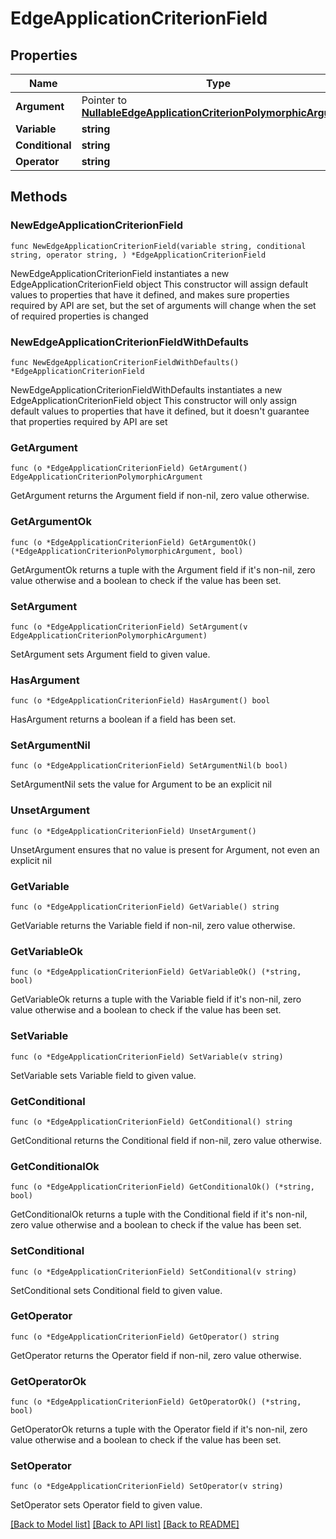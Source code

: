 # EdgeApplicationCriterionField

## Properties

Name | Type | Description | Notes
------------ | ------------- | ------------- | -------------
**Argument** | Pointer to [**NullableEdgeApplicationCriterionPolymorphicArgument**](EdgeApplicationCriterionPolymorphicArgument.md) |  | [optional] 
**Variable** | **string** |  | 
**Conditional** | **string** |  | 
**Operator** | **string** |  | 

## Methods

### NewEdgeApplicationCriterionField

`func NewEdgeApplicationCriterionField(variable string, conditional string, operator string, ) *EdgeApplicationCriterionField`

NewEdgeApplicationCriterionField instantiates a new EdgeApplicationCriterionField object
This constructor will assign default values to properties that have it defined,
and makes sure properties required by API are set, but the set of arguments
will change when the set of required properties is changed

### NewEdgeApplicationCriterionFieldWithDefaults

`func NewEdgeApplicationCriterionFieldWithDefaults() *EdgeApplicationCriterionField`

NewEdgeApplicationCriterionFieldWithDefaults instantiates a new EdgeApplicationCriterionField object
This constructor will only assign default values to properties that have it defined,
but it doesn't guarantee that properties required by API are set

### GetArgument

`func (o *EdgeApplicationCriterionField) GetArgument() EdgeApplicationCriterionPolymorphicArgument`

GetArgument returns the Argument field if non-nil, zero value otherwise.

### GetArgumentOk

`func (o *EdgeApplicationCriterionField) GetArgumentOk() (*EdgeApplicationCriterionPolymorphicArgument, bool)`

GetArgumentOk returns a tuple with the Argument field if it's non-nil, zero value otherwise
and a boolean to check if the value has been set.

### SetArgument

`func (o *EdgeApplicationCriterionField) SetArgument(v EdgeApplicationCriterionPolymorphicArgument)`

SetArgument sets Argument field to given value.

### HasArgument

`func (o *EdgeApplicationCriterionField) HasArgument() bool`

HasArgument returns a boolean if a field has been set.

### SetArgumentNil

`func (o *EdgeApplicationCriterionField) SetArgumentNil(b bool)`

 SetArgumentNil sets the value for Argument to be an explicit nil

### UnsetArgument
`func (o *EdgeApplicationCriterionField) UnsetArgument()`

UnsetArgument ensures that no value is present for Argument, not even an explicit nil
### GetVariable

`func (o *EdgeApplicationCriterionField) GetVariable() string`

GetVariable returns the Variable field if non-nil, zero value otherwise.

### GetVariableOk

`func (o *EdgeApplicationCriterionField) GetVariableOk() (*string, bool)`

GetVariableOk returns a tuple with the Variable field if it's non-nil, zero value otherwise
and a boolean to check if the value has been set.

### SetVariable

`func (o *EdgeApplicationCriterionField) SetVariable(v string)`

SetVariable sets Variable field to given value.


### GetConditional

`func (o *EdgeApplicationCriterionField) GetConditional() string`

GetConditional returns the Conditional field if non-nil, zero value otherwise.

### GetConditionalOk

`func (o *EdgeApplicationCriterionField) GetConditionalOk() (*string, bool)`

GetConditionalOk returns a tuple with the Conditional field if it's non-nil, zero value otherwise
and a boolean to check if the value has been set.

### SetConditional

`func (o *EdgeApplicationCriterionField) SetConditional(v string)`

SetConditional sets Conditional field to given value.


### GetOperator

`func (o *EdgeApplicationCriterionField) GetOperator() string`

GetOperator returns the Operator field if non-nil, zero value otherwise.

### GetOperatorOk

`func (o *EdgeApplicationCriterionField) GetOperatorOk() (*string, bool)`

GetOperatorOk returns a tuple with the Operator field if it's non-nil, zero value otherwise
and a boolean to check if the value has been set.

### SetOperator

`func (o *EdgeApplicationCriterionField) SetOperator(v string)`

SetOperator sets Operator field to given value.



[[Back to Model list]](../README.md#documentation-for-models) [[Back to API list]](../README.md#documentation-for-api-endpoints) [[Back to README]](../README.md)


